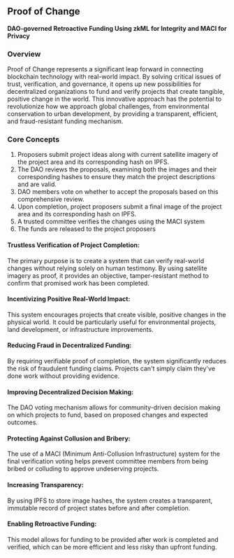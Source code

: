 ## Proof of Change


**DAO-governed Retroactive Funding Using zkML for Integrity and MACI for Privacy**

### Overview

Proof of Change represents a significant leap forward in connecting blockchain technology with real-world impact. By solving critical issues of trust, verification, and governance, it opens up new possibilities for decentralized organizations to fund and verify projects that create tangible, positive change in the world. This innovative approach has the potential to revolutionize how we approach global challenges, from environmental conservation to urban development, by providing a transparent, efficient, and fraud-resistant funding mechanism.

### Core Concepts

1. Proposers submit project ideas along with current satellite imagery of the project area and its corresponding hash on IPFS.
2. The DAO reviews the proposals, examining both the images and their corresponding hashes to ensure they match the project descriptions and are valid.
3. DAO members vote on whether to accept the proposals based on this comprehensive review.
4. Upon completion, project proposers submit a final image of the project area and its corresponding hash on IPFS.
5. A trusted committee verifies the changes using the MACI system 
6. The funds are released to the project proposers

#### Trustless Verification of Project Completion:
The primary purpose is to create a system that can verify real-world changes without relying solely on human testimony. By using satellite imagery as proof, it provides an objective, tamper-resistant method to confirm that promised work has been completed.
#### Incentivizing Positive Real-World Impact:
This system encourages projects that create visible, positive changes in the physical world. It could be particularly useful for environmental projects, land development, or infrastructure improvements.
#### Reducing Fraud in Decentralized Funding:
By requiring verifiable proof of completion, the system significantly reduces the risk of fraudulent funding claims. Projects can't simply claim they've done work without providing evidence.
#### Improving Decentralized Decision Making:
The DAO voting mechanism allows for community-driven decision making on which projects to fund, based on proposed changes and expected outcomes.
#### Protecting Against Collusion and Bribery:
The use of a MACI (Minimum Anti-Collusion Infrastructure) system for the final verification voting helps prevent committee members from being bribed or colluding to approve undeserving projects.
#### Increasing Transparency:
By using IPFS to store image hashes, the system creates a transparent, immutable record of project states before and after completion.
#### Enabling Retroactive Funding:
This model allows for funding to be provided after work is completed and verified, which can be more efficient and less risky than upfront funding.
